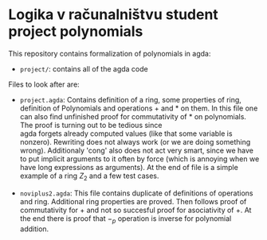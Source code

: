 # Logika v računalništvu student project polynomials

This repository contains formalization of polynomials in agda:

* `project/`: contains all of the agda code

Files to look after are:

* `project.agda`: Contains definition of a ring, some properties of ring, definition of Polynomials and operations + and * on them.
In this file one can also find unfinished proof for commutativity of * on polynomials. The proof is turning out to be tedious since  
agda forgets already computed values (like that some variable is nonzero). Rewriting does not always work (or we are doing something wrong). Additionaly 'cong' also does not act very smart, since we have to put implicit arguments to it often by force (which is annoying when we have long expressions as arguments). At the end of file is a simple example of a ring $Z_2$ and a few test cases. 

* `noviplus2.agda`: This file contains duplicate of definitions of operations and ring. Additional ring properties are proved. Then follows proof of commutativity for + and not so succesful proof for asociativity of +.  At the end there is proof that $-_p$ operation is inverse for polynomial addition.